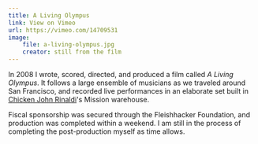 ```yaml
---
title: A Living Olympus
link: View on Vimeo
url: https://vimeo.com/14709531
image:
    file: a-living-olympus.jpg
    creator: still from the film
---
```

In 2008 I wrote, scored, directed, and produced a film called _A Living Olympus_. It follows a large ensemble of musicians as we traveled around San Francisco, and recorded live performances in an elaborate set built in [Chicken John Rinaldi](http://chickenjohn.com/)'s Mission warehouse.

Fiscal sponsorship was secured through the Fleishhacker Foundation, and production was completed within a weekend. I am still in the process of completing the post-production myself as time allows.
